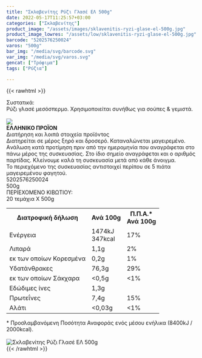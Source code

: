 ```yaml
---
title: "Σκλαβενίτης Ρύζι Γλασέ ΕΛ 500g"
date: 2022-05-17T11:25:57+03:00
categories: ["Σκλαβενίτης"]
product_image: "/assets/images/sklavenitis-ryzi-glase-el-500g.jpg"
product_image_lowres: "/assets/low/sklavenitis-ryzi-glase-el-500g.jpg"
barcode: "5202576250024"
varos: "500g"
bar_img: "/media/svg/barcode.svg"
var_img: "/media/svg/varos.svg"
gencat: ["Τρόφιμα"]
tags: ["Ρύζια"]

---
```

{{< rawhtml >}}

<div class="sload603"><div class="product"><div id="sistatika">Συστατικά:</div><div class="alltext">Ρύζι γλασέ μεσόσπερμο. Χρησιμοποιείται συνήθως για σούπες &amp; γεμιστά.</div><br><div id="flag"><div id="flagimage"><img src="/media/icons/gr.svg"></div><span id="flagtext"><b>ΕΛΛΗΝΙΚΟ ΠΡΟΪΟΝ</b></span></div><div id="loipa">Διατήρηση και λοιπά στοιχεία προϊόντος</div><div class="alltext">Διατηρείται σε μέρος ξηρό και δροσερό. Καταναλώνεται μαγειρεμένο. Aνάλωση κατά προτίμηση πριν από την ημερομηνία που αναγράφεται στο πάνω μέρος της συσκευασίας. Στο ίδιο σημείο αναγράφεται και ο αριθμός παρτίδας. Κλείνουμε καλά τη συσκευασία μετά από κάθε άνοιγμα.<br>Το περιεχόμενο της συσκευασίας αντιστοιχεί περίπου σε 5 πιάτα μαγειρεμένου φαγητού.</div><div id="barcode"><div id="barimage1"></div><span id="bartext">5202576250024</span></div><div id="varos"><div id="varosimage1"></div><span id="varostext">500g</span></div><div id="kivotio">ΠΕΡΙΕΧΟΜΕΝΟ ΚΙΒΩΤΙΟΥ:<br>20 τεμάχια Χ 500g</div><div class="tabout"><table id="diatable"><tbody><tr><th>Διατροφική δήλωση</th><th>Ανά 100g</th><th>Π.Π.Α.*<br>Ανά 100g</th></tr><tr><td class="texr2">Ενέργεια</td><td class="texr">1474kJ<br>347kcal</td><td class="texr">17%</td></tr><tr><td class="texr2">Λιπαρά</td><td class="texr">1,1g</td><td class="texr">2%</td></tr><tr><td class="gray">εκ των οποίων Κορεσµένα</td><td class="gray2">0,2g</td><td class="gray2">1%</td></tr><tr><td class="texr2">Yδατάνθρακες</td><td class="texr">76,3g</td><td class="texr">29%</td></tr><tr><td class="gray">εκ των οποίων Σάκχαρα</td><td class="gray2">&lt;0,5g</td><td class="gray2">&lt;1%</td></tr><tr><td class="texr2">Eδώδιμες ίνες</td><td class="texr">1,3g</td><td class="texr"></td></tr><tr><td class="texr2">Πρωτεΐνες</td><td class="texr">7,4g</td><td class="texr">15%</td></tr><tr><td class="texr2">Αλάτι</td><td class="texr">&lt;0,03g</td><td class="texr">&lt;1%</td></tr></tbody></table></div><div class="alltext">* Προσλαμβανόμενη Ποσότητα Αναφοράς ενός μέσου ενήλικα (8400kJ / 2000kcal).</div><br><div class="pimg"><img alt="Σκλαβενίτης Ρύζι Γλασέ ΕΛ 500g" title="Σκλαβενίτης Ρύζι Γλασέ ΕΛ 500g" src="/assets/images/sklavenitis-ryzi-glase-el-500g.jpg"></div></div></div>
{{< /rawhtml >}}


